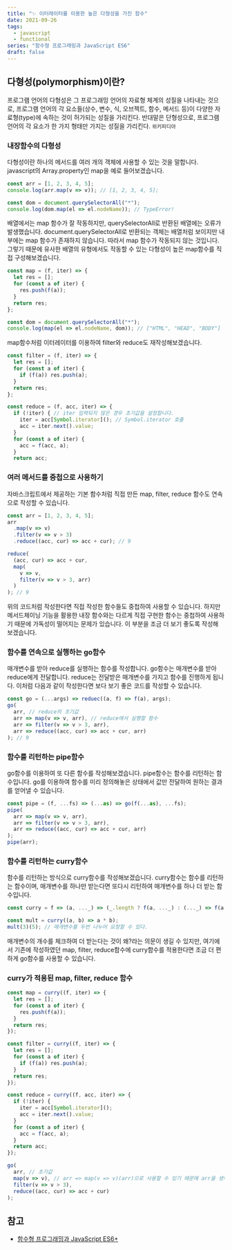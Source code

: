 ```yaml
---
title: "✨️ 이터레이터를 이용한 높은 다형성을 가진 함수"
date: 2021-09-26
tags:
  - javascript
  - functional
series: "함수형 프로그래밍과 JavaScript ES6"
draft: false
---
```


## 다형성(polymorphism)이란?

프로그램 언어의 다형성은 그 프로그래밍 언어의 자료형 체계의 성질을 나타내는 것으로, 프로그램 언어의 각 요소들(상수, 변수, 식, 오브젝트, 함수, 메서드 등)이 다양한 자료형(type)에 속하는 것이 허가되는 성질을 가리킨다. 반대말은 단형성으로, 프로그램 언어의 각 요소가 한 가지 형태만 가지는 성질을 가리킨다. `위키피디아`

### 내장함수의 다형성

다형성이란 하나의 메서드를 여러 개의 객체에 사용할 수 있는 것을 말합니다. javascript의 Array.property인 map을 예로 들어보겠습니다.

```jsx
const arr = [1, 2, 3, 4, 5];
console.log(arr.map(v => v)); // [1, 2, 3, 4, 5];

const dom = document.querySelectorAll("*");
console.log(dom.map(el => el.nodeName)); // TypeError!
```

배열에서는 map 함수가 잘 작동하지만, querySelectorAll로 반환된 배열에는 오류가 발생했습니다. document.querySelectorAll로 반환되는 객체는 배열처럼 보이지만 내부에는 map 함수가 존재하지 않습니다. 따라서 map 함수가 작동되지 않는 것입니다. 그렇기 때문에 유사한 배열의 유형에서도 작동할 수 있는 다형성이 높은 map함수를 직접 구성해보겠습니다.

```jsx
const map = (f, iter) => {
  let res = [];
  for (const a of iter) {
    res.push(f(a));
  }
  return res;
};

const dom = document.querySelectorAll("*");
console.log(map(el => el.nodeName, dom)); // ["HTML", "HEAD", "BODY"]
```

map함수처럼 이터레이터를 이용하여 filter와 reduce도 재작성해보겠습니다.

```jsx
const filter = (f, iter) => {
  let res = [];
  for (const a of iter) {
    if (f(a)) res.push(a);
  }
  return res;
};

const reduce = (f, acc, iter) => {
  if (!iter) { // iter 입력되지 않은 경우 초기값을 설정합니다.
    iter = acc[Symbol.iterator](); // Symbol.iterator 호출
    acc = iter.next().value;
  }
  for (const a of iter) {
    acc = f(acc, a);
  }
  return acc;
```

### 여러 메서드를 중첩으로 사용하기

자바스크립트에서 제공하는 기본 함수처럼 직접 만든 map, filter, reduce 함수도 연속으로 작성할 수 있습니다.

```jsx
const arr = [1, 2, 3, 4, 5];
arr
  .map(v => v)
  .filter(v => v > 3)
  .reduce((acc, cur) => acc + cur); // 9

reduce(
  (acc, cur) => acc + cur,
  map(
    v => v,
    filter(v => v > 3, arr)
  )
); // 9
```

위의 코드처럼 작성한다면 직접 작성한 함수들도 중첩하여 사용할 수 있습니다. 하지만 메서드체이닝 기능을 활용한 내장 함수와는 다르게 직접 구현한 함수는 중첩하여 사용하기 때문에 가독성이 떨어지는 문제가 있습니다. 이 부분을 조금 더 보기 좋도록 작성해 보겠습니다.

### 함수를 연속으로 실행하는 go함수

매개변수를 받아 reduce를 실행하는 함수를 작성합니다. go함수는 매개변수를 받아 reduce에게 전달합니다. reduce는 전달받은 매개변수를 가지고 함수를 진행하게 됩니다. 이처럼 다음과 같이 작성한다면 보다 보기 좋은 코드를 작성할 수 있습니다.

```jsx
const go = (...args) => reduec((a, f) => f(a), args);
go(
  arr, // reduce의 초기값
  arr => map(v => v, arr), // reduce에서 실행할 함수
  arr => filter(v => v > 3, arr),
  arr => reduce((acc, cur) => acc + cur, arr)
); // 9
```

### 함수를 리턴하는 pipe함수

go함수를 이용하여 또 다른 함수를 작성해보겠습니다. pipe함수는 함수를 리턴하는 함수입니다. go를 이용하여 함수를 미리 정의해놓은 상태에서 값만 전달하여 원하는 결과를 얻어낼 수 있습니다.

```jsx
const pipe = (f, ...fs) => (...as) => go(f(...as), ...fs);
pipe(
  arr => map(v => v, arr),
  arr => filter(v => v > 3, arr),
  arr => reduce((acc, cur) => acc + cur, arr)
);
pipe(arr);
```

### 함수를 리턴하는 curry함수

함수를 리턴하는 방식으로 curry함수를 작성해보겠습니다. curry함수는 함수를 리턴하는 함수이며, 매개변수를 하나만 받는다면 또다시 리턴하여 매개변수를 하나 더 받는 함수입니다.

```jsx
const curry = f => (a, ..._) => (_.length ? f(a, ..._) : (..._) => f(a, ..._));

const mult = curry((a, b) => a * b);
mult(3)(5); // 매개변수를 두번 나누어 요청할 수 있다.
```

매개변수의 개수를 체크하여 더 받는다는 것이 왜?라는 의문이 생길 수 있지만, 여기에서 기존에 작성하였던 map, filter, reduce함수에 curry함수를 적용한다면 조금 더 편하게 go함수를 사용할 수 있습니다.

### curry가 적용된 map, filter, reduce 함수

```jsx
const map = curry((f, iter) => {
  let res = [];
  for (const a of iter) {
    res.push(f(a));
  }
  return res;
});

const filter = curry((f, iter) => {
  let res = [];
  for (const a of iter) {
    if (f(a)) res.push(a);
  }
  return res;
});

const reduce = curry((f, acc, iter) => {
  if (!iter) {
    iter = acc[Symbol.iterator]();
    acc = iter.next().value;
  }
  for (const a of iter) {
    acc = f(acc, a);
  }
  return acc;
});
```

```jsx
go(
  arr, // 초기값
  map(v => v), // arr => map(v => v)(arr)으로 사용할 수 있기 때문에 arr을 생략가능.
  filter(v => v > 3),
  reduce((acc, cur) => acc + cur)
);
```

## 참고

- [함수형 프로그래밍과 JavaScript ES6+](https://www.inflearn.com/course/functional-es6)
